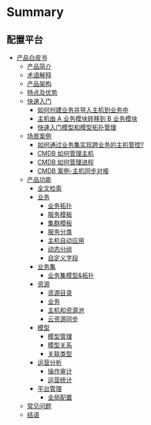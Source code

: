 # Summary

## 配置平台
* [产品白皮书]()
    * [产品简介](产品白皮书/产品简介/Overview.md)
    * [术语解释](产品白皮书/术语解释/Term.md)
    * [产品架构](产品白皮书/产品架构/Architecture.md)
    * [特点及优势](产品白皮书/特点及优势/Advantages.md)
    * [快速入门]()
        * [如何创建业务并导入主机到业务中](产品白皮书/快速入门/case1.md)
        * [主机由 A 业务模块转移到 B 业务模块](产品白皮书/快速入门/case2.md)
        * [快速入门模型和模型拓扑管理](产品白皮书/快速入门/case3.md)
    * [场景案例]()
        * [如何通过业务集实现跨业务的主机管控?](产品白皮书/场景案例/Use-Business-set-to-cover-cross-business-host-manage.md)
        * [CMDB 如何管理主机](产品白皮书/场景案例/CMDB_management_hosts.md)
        * [CMDB 如何管理进程](产品白皮书/场景案例/CMDB_management_process.md)
        * [CMDB 案例-主机同步对接](产品白皮书/场景案例/CMDB_integration.md)
    * [产品功能]()
        * [全文检索](产品白皮书/产品功能/Fulltext.md)
        * [业务]()
            * [业务拓扑](产品白皮书/产品功能/BusinessTopology.md)
            * [服务模板](产品白皮书/产品功能/ServiceTemp.md)
            * [集群模板](产品白皮书/产品功能/SetTemp.md)
            * [服务分类](产品白皮书/产品功能/ServiceType.md)
            * [主机自动应用](产品白皮书/产品功能/HostAuto.md)
            * [动态分组](产品白皮书/产品功能/CustomQuery.md)
            * [自定义字段](产品白皮书/产品功能/Customize.md)
        * [业务集]()
            * [业务集模型&拓扑](产品白皮书/产品功能/Business-set.md)
        * [资源]()
            * [资源目录](产品白皮书/产品功能/Instance.md)
            * [业务](产品白皮书/产品功能/BusinessManagement.md)
            * [主机和资源池](产品白皮书/产品功能/ResourcePool.md)
            * [云资源同步](产品白皮书/产品功能/CloudResource.md)
        * [模型]()
            * [模型管理](产品白皮书/产品功能/Model.md)
            * [模型关系](产品白皮书/产品功能/ModelRelation.md)
            * [关联类型](产品白皮书/产品功能/ModelRelationType.md)
        * [运营分析]()
            * [操作审计](产品白皮书/产品功能/OperationalAudit.md)
            * [运营统计](产品白皮书/产品功能\Statistics.md)
        * [平台管理]()
            * [全局配置](产品白皮书/产品功能/global-settings.md)
    * [常见问题](产品白皮书/FAQ/FAQ.md)
    * [结语](产品白皮书/结语/Conclusion.md)
<!-- * [应用运维]()
    * [编写目的](应用运维文档/编写目的/PurposeOfWriting.md)
    * [术语解释](应用运维文档/术语解释/Term.md)
    * [系统概述]()
        * [运营环境](应用运维文档/系统概述/OperatingEnvironment.md)
        * [系统功能](应用运维文档/系统概述/SystemFunctions.md)
    * [部署结构图]()
        * [系统物理架构](应用运维文档/部署结构图/SystemPhysicalArchitecture.md)
        * [系统逻辑架构](应用运维文档/部署结构图/SystemLogicArchitecture.md)
        * [系统外部接口](应用运维文档/部署结构图/SystemExternalInterface.md)
    * [安装指南]()
        * [部署前准备](应用运维文档/安装指南/PreparationBeforeDeployment.md)
        * [安装包](应用运维文档/安装指南/InstallationPackage.md)
        * [安装方案](应用运维文档/安装指南/InstallationPlan.md)
        * [安装环境](应用运维文档/安装指南/InstallationEnvironment.md)
        * [安装步骤](应用运维文档/安装指南/InstallationSteps.md)
    * [目录信息]()
        * [项目目录](应用运维文档/目录信息/ProjectDirectory.md)
        * [配置文件](应用运维文档/目录信息/ConfigurationFile.md)
        * [日志](应用运维文档/目录信息/Log.md)
        * [日志级别](应用运维文档/目录信息/LogLevel.md)
    * [附录](应用运维文档/附录/Appendix.md)
* [开发架构]()
    * [编写目的](开发架构文档/编写目的/Purpose.md)
    * [术语解释](开发架构文档/术语解释/Term.md)
    * [系统概述]()
        * [运营环境](开发架构文档/系统概述/OperatingEnvironment.md)
        * [系统功能](开发架构文档/系统概述/SystemFunctions.md)
    * [系统设计]()
        * [设计理念](开发架构文档/系统设计/DesignConcept.md)
        * [系统物理架构](开发架构文档/系统设计/SystemPhysicalArchitecture.md)
        * [系统逻辑架构](开发架构文档/系统设计/SystemLogicArchitecture.md)
        * [系统外部接口](开发架构文档/系统设计/SystemExternalInterface.md)
    * [子系统结构和功能]()
        * [资源层 STORE](开发架构文档/子系统结构和功能/Store.md)
        * [服务层 SERVICE LAYER](开发架构文档/子系统结构和功能/ServiceLayer.md)
        * [接口层 API](开发架构文档/子系统结构和功能/Api.md)
    * [业务流程]()
        * [典型业务流程](开发架构文档/业务流程/TypicalBusinessProcess.md)
    * [系统性能]()
        * [主要性能指标](开发架构文档/系统性能/MainPerformanceIndicators.md)
    * [系统可用性/可持续性](开发架构文档/系统可用性/SystemAvailability.md)
    * [常见问题](开发架构文档/FAQ/FAQ.md)
    * [附录](开发架构文档/附录/Appendix.md) -->
